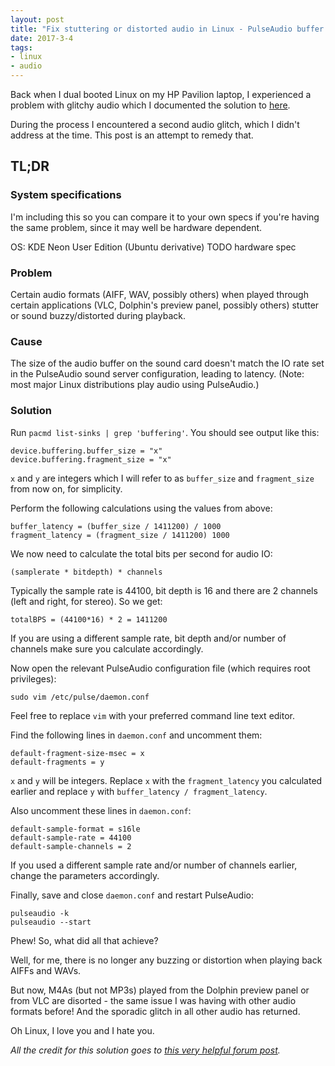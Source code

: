 ```yaml
---
layout: post
title: "Fix stuttering or distorted audio in Linux - PulseAudio buffer resizing"
date: 2017-3-4
tags:
- linux
- audio
---
```


Back when I dual booted Linux on my HP Pavilion laptop, I experienced a problem with glitchy audio which I documented the solution to <a href="http://nightmare.website/blog/horrorstory">here</a>.

During the process I encountered a second audio glitch, which I didn't address at the time. This post is an attempt to remedy that.
<!--break--> 

## TL;DR

### System specifications
I'm including this so you can compare it to your own specs if you're having the same problem, since it may well be hardware dependent.

OS: KDE Neon User Edition (Ubuntu derivative)
TODO hardware spec

### Problem
Certain audio formats (AIFF, WAV, possibly others) when played through certain applications (VLC, Dolphin's preview panel, possibly others) stutter or sound buzzy/distorted during playback.

### Cause
The size of the audio buffer on the sound card doesn't match the IO rate set in the PulseAudio sound server configuration, leading to latency. (Note: most major Linux distributions play audio using PulseAudio.)

### Solution

Run `pacmd list-sinks | grep 'buffering'`. You should see output like this:

    device.buffering.buffer_size = "x"
    device.buffering.fragment_size = "x"

`x` and `y` are integers which I will refer to as `buffer_size` and `fragment_size` from now on, for simplicity.

Perform the following calculations using the values from above:

    buffer_latency = (buffer_size / 1411200) / 1000
    fragment_latency = (fragment_size / 1411200) 1000

We now need to calculate the total bits per second for audio IO:

    (samplerate * bitdepth) * channels 

Typically the sample rate is 44100, bit depth is 16 and there are 2 channels (left and right, for stereo). So we get:

    totalBPS = (44100*16) * 2 = 1411200

If you are using a different sample rate, bit depth and/or number of channels make sure you calculate accordingly.

Now open the relevant PulseAudio configuration file (which requires root privileges):

    sudo vim /etc/pulse/daemon.conf

Feel free to replace `vim` with your preferred command line text editor.

Find the following lines in `daemon.conf` and uncomment them:

    default-fragment-size-msec = x
    default-fragments = y

`x` and `y` will be integers. Replace `x` with the `fragment_latency` you calculated earlier and replace `y` with `buffer_latency / fragment_latency`.

Also uncomment these lines in `daemon.conf`:

    default-sample-format = s16le
    default-sample-rate = 44100
    default-sample-channels = 2

If you used a different sample rate and/or number of channels earlier, change the parameters accordingly.

Finally, save and close `daemon.conf` and restart PulseAudio:

    pulseaudio -k
    pulseaudio --start

Phew! So, what did all that achieve?

Well, for me, there is no longer any buzzing or distortion when playing back AIFFs and WAVs. 

But now, M4As (but not MP3s) played from the Dolphin preview panel or from VLC are disorted - the same issue I was having with other audio formats before! And the sporadic glitch in all other audio has returned.

Oh Linux, I love you and I hate you.

<em>All the credit for this solution goes to <a href="https://forums.linuxmint.com/viewtopic.php?f=42&t=44862">this very helpful forum post</a>.</em>
